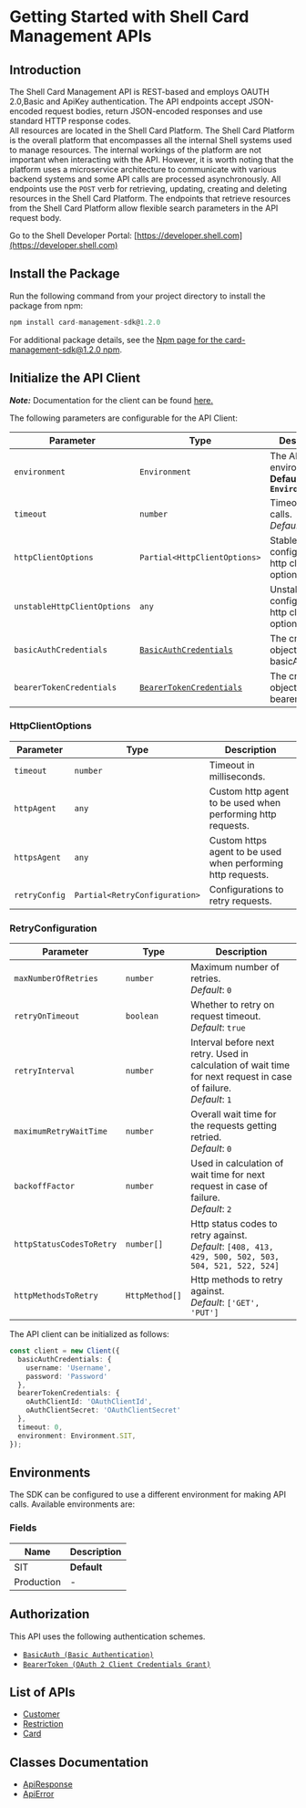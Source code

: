
# Getting Started with Shell Card Management APIs

## Introduction

The Shell Card Management API is REST-based and employs OAUTH 2.0,Basic and ApiKey authentication.
The API endpoints accept JSON-encoded request bodies, return JSON-encoded responses and use standard HTTP response codes.  
All resources are located in the Shell Card Platform.  The Shell Card Platform is the overall platform that encompasses all the internal Shell systems used to manage resources.
The internal workings of the platform are not important when interacting with the API. However, it is worth noting that the platform uses a microservice architecture to communicate with various backend systems and some API calls are processed asynchronously.
All endpoints use the `POST` verb for retrieving, updating, creating and deleting resources in the Shell Card Platform. The endpoints that retrieve resources from the Shell Card Platform allow flexible search parameters in the API request body.

Go to the Shell Developer Portal: [https://developer.shell.com](https://developer.shell.com)

## Install the Package

Run the following command from your project directory to install the package from npm:

```ts
npm install card-management-sdk@1.2.0
```

For additional package details, see the [Npm page for the card-management-sdk@1.2.0 npm](https://www.npmjs.com/package/card-management-sdk/v/1.2.0).

## Initialize the API Client

**_Note:_** Documentation for the client can be found [here.](https://www.github.com/sdks-io/card-management-js-sdk/tree/1.2.0/doc/client.md)

The following parameters are configurable for the API Client:

| Parameter | Type | Description |
|  --- | --- | --- |
| `environment` | `Environment` | The API environment. <br> **Default: `Environment.SIT`** |
| `timeout` | `number` | Timeout for API calls.<br>*Default*: `0` |
| `httpClientOptions` | `Partial<HttpClientOptions>` | Stable configurable http client options. |
| `unstableHttpClientOptions` | `any` | Unstable configurable http client options. |
| `basicAuthCredentials` | [`BasicAuthCredentials`](https://www.github.com/sdks-io/card-management-js-sdk/tree/1.2.0/doc/auth/basic-authentication.md) | The credential object for basicAuth |
| `bearerTokenCredentials` | [`BearerTokenCredentials`](https://www.github.com/sdks-io/card-management-js-sdk/tree/1.2.0/doc/auth/oauth-2-client-credentials-grant.md) | The credential object for bearerToken |

### HttpClientOptions

| Parameter | Type | Description |
|  --- | --- | --- |
| `timeout` | `number` | Timeout in milliseconds. |
| `httpAgent` | `any` | Custom http agent to be used when performing http requests. |
| `httpsAgent` | `any` | Custom https agent to be used when performing http requests. |
| `retryConfig` | `Partial<RetryConfiguration>` | Configurations to retry requests. |

### RetryConfiguration

| Parameter | Type | Description |
|  --- | --- | --- |
| `maxNumberOfRetries` | `number` | Maximum number of retries. <br> *Default*: `0` |
| `retryOnTimeout` | `boolean` | Whether to retry on request timeout. <br> *Default*: `true` |
| `retryInterval` | `number` | Interval before next retry. Used in calculation of wait time for next request in case of failure. <br> *Default*: `1` |
| `maximumRetryWaitTime` | `number` | Overall wait time for the requests getting retried. <br> *Default*: `0` |
| `backoffFactor` | `number` | Used in calculation of wait time for next request in case of failure. <br> *Default*: `2` |
| `httpStatusCodesToRetry` | `number[]` | Http status codes to retry against. <br> *Default*: `[408, 413, 429, 500, 502, 503, 504, 521, 522, 524]` |
| `httpMethodsToRetry` | `HttpMethod[]` | Http methods to retry against. <br> *Default*: `['GET', 'PUT']` |

The API client can be initialized as follows:

```ts
const client = new Client({
  basicAuthCredentials: {
    username: 'Username',
    password: 'Password'
  },
  bearerTokenCredentials: {
    oAuthClientId: 'OAuthClientId',
    oAuthClientSecret: 'OAuthClientSecret'
  },
  timeout: 0,
  environment: Environment.SIT,
});
```

## Environments

The SDK can be configured to use a different environment for making API calls. Available environments are:

### Fields

| Name | Description |
|  --- | --- |
| SIT | **Default** |
| Production | - |

## Authorization

This API uses the following authentication schemes.

* [`BasicAuth (Basic Authentication)`](https://www.github.com/sdks-io/card-management-js-sdk/tree/1.2.0/doc/auth/basic-authentication.md)
* [`BearerToken (OAuth 2 Client Credentials Grant)`](https://www.github.com/sdks-io/card-management-js-sdk/tree/1.2.0/doc/auth/oauth-2-client-credentials-grant.md)

## List of APIs

* [Customer](https://www.github.com/sdks-io/card-management-js-sdk/tree/1.2.0/doc/controllers/customer.md)
* [Restriction](https://www.github.com/sdks-io/card-management-js-sdk/tree/1.2.0/doc/controllers/restriction.md)
* [Card](https://www.github.com/sdks-io/card-management-js-sdk/tree/1.2.0/doc/controllers/card.md)

## Classes Documentation

* [ApiResponse](https://www.github.com/sdks-io/card-management-js-sdk/tree/1.2.0/doc/api-response.md)
* [ApiError](https://www.github.com/sdks-io/card-management-js-sdk/tree/1.2.0/doc/api-error.md)

